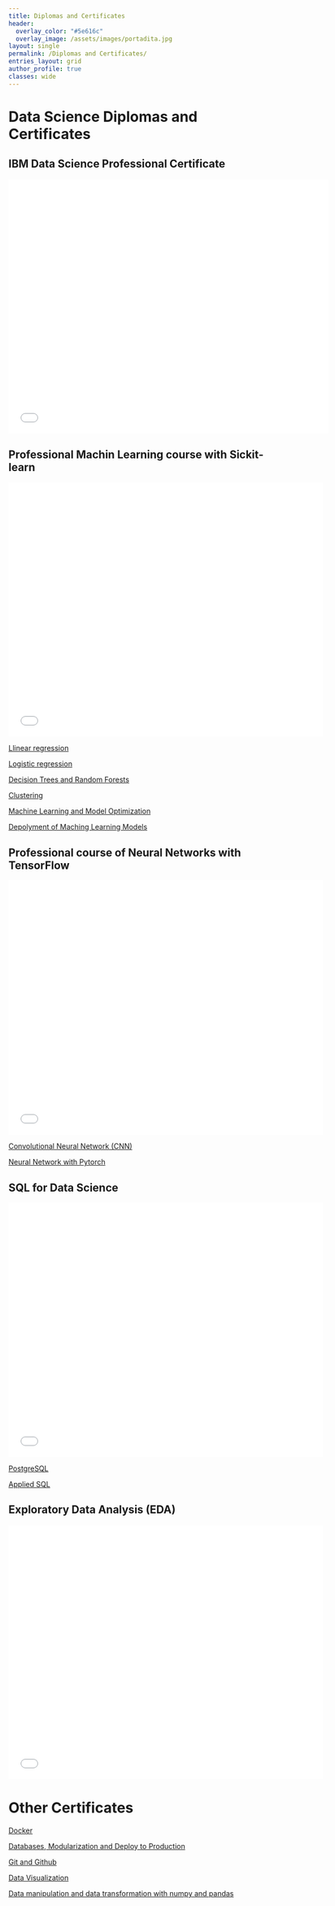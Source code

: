 ```yaml
---
title: Diplomas and Certificates
header:
  overlay_color: "#5e616c"
  overlay_image: /assets/images/portadita.jpg
layout: single
permalink: /Diplomas and Certificates/
entries_layout: grid
author_profile: true
classes: wide
---
```


# Data Science Diplomas and Certificates



## IBM Data Science Professional Certificate

<iframe src="/Diplomas/Profesional_certificate_DataScience.pdf" style="width:630px; height:500px;" frameborder="0"></iframe>


## Professional Machin Learning course with Sickit-learn


<iframe src="/Diplomas/diploma-scikitlearn.pdf" style="width:618px; height:500px;" frameborder="0"></iframe>


[Llinear regression](/Diplomas/diploma-regresion-lineal.pdf)

[Logistic regression](/Diplomas/diploma-regresion-logistica.pdf)

[Decision Trees and Random Forests](/Diplomas/diploma-arboles-machine-learning.pdf)

[Clustering](/Diplomas/diploma-clustering.pdf)

[Machine Learning and Model Optimization](/Diplomas/diploma-laboratorio-machine-learning.pdf)

[Depolyment of Maching Learning Models](/Diplomas/diploma-ml-ops.pdf)

## Professional course of Neural Networks with TensorFlow

<iframe src="/Diplomas/diploma-redes-neuronales-tensorflow.pdf" style="width:618px; height:500px;" frameborder="0"></iframe>

[Convolutional Neural Network (CNN)](Diplomas/diploma-redes-neuronales-convolucionales.pdf)

[Neural Network with Pytorch](Diplomas/diploma-pytorch.pdf)


## SQL for Data Science

<iframe src="/Diplomas/diploma-postgresql-datos.pdf" style="width:618px; height:500px;" frameborder="0"></iframe>

[PostgreSQL](/Diplomas/diploma-postgresql.pdf)

[Applied SQL](Diplomas/diploma-practico-sql.pdf)

## Exploratory Data Analysis (EDA)

<iframe src="/Diplomas/analisis-exploratorio-datos.pdf" style="width:618px; height:500px;" frameborder="0"></iframe>

# Other Certificates

[Docker](Diplomas/diploma-docker.pdf)

[Databases, Modularization and Deploy to Production](Diplomas/diploma-fastapi-modularizacion-datos.pdf)

[Git and Github](Diplomas/diploma-git-github.pdf)

[Data Visualization](Diplomas/diploma-visualizacion-datos.pdf)

[Data manipulation and data transformation with numpy and pandas](Diplomas/diploma-pandas-numpy.pdf)




